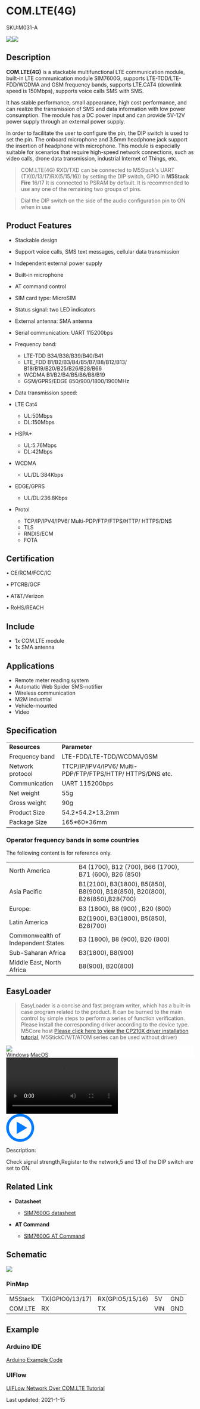 # COM.LTE(4G)

<el-tag effect="plain">SKU:M031-A</el-tag>

<div class="product_pic"><img src="assets/img/product_pics/module/com.x_lte/comx_lte.webp"><img src="assets/img/product_pics/module/com.x_lte/comx_lte_2.webp">
</div>

## Description

**COM.LTE(4G)** is a stackable multifunctional LTE communication module, built-in LTE communication module SIM7600G, supports LTE-TDD/LTE-FDD/WCDMA and GSM frequency bands, supports LTE.CAT4 (downlink speed is 150Mbps), supports voice calls SMS with SMS.

It has stable performance, small appearance, high cost performance, and can realize the transmission of SMS and data information with low power consumption. The module has a DC power input and can provide 5V-12V power supply through an external power supply.

In order to facilitate the user to configure the pin, the DIP switch is used to set the pin. The onboard microphone and 3.5mm headphone jack support the insertion of headphone with microphone. This module is especially suitable for scenarios that require high-speed network connections, such as video calls, drone data transmission, industrial Internet of Things, etc.

>COM.LTE(4G) RXD/TXD can be connected to M5Stack's UART (TX(0/13/17)RX(5/15/16)) by setting the DIP switch, GPIO in **M5Stack Fire** 16/17 It is connected to PSRAM by default. It is recommended to use any one of the remaining two groups of pins.

>Dial the DIP switch on the side of the audio configuration pin to ON when in use

## Product Features

- Stackable design
- Support voice calls, SMS text messages, cellular data transmission
- Independent external power supply
- Built-in microphone
- AT command control
- SIM card type: MicroSIM
- Status signal: two LED indicators
- External antenna: SMA antenna
- Serial communication: UART 115200bps


- Frequency band:
    - LTE-TDD B34/B38/B39/B40/B41
    - LTE_FDD B1/B2/B3/B4/B5/B7/B8/B12/B13/ B18/B19/B20/B25/B26/B28/B66
    - WCDMA B1/B2/B4/B5/B6/B8/B19
    - GSM/GPRS/EDGE 850/900/1800/1900MHz

- Data transmission speed:

- LTE Cat4
    - UL:50Mbps
    - DL:150Mbps

- HSPA+
    - UL:5.76Mbps
    - DL:42Mbps

- WCDMA
    - UL/DL:384Kbps

- EDGE/GPRS
    - UL/DL:236.8Kbps

- Protol
    - TCP/IP/IPV4/IPV6/ Multi-PDP/FTP/FTPS/HTTP/ HTTPS/DNS
    - TLS
    - RNDIS/ECM
    - FOTA

## Certification

• CE/RCM/FCC/IC

• PTCRB/GCF

• AT&T/Verizon

• RoHS/REACH

## Include

-  1x COM.LTE module
-  1x SMA antenna

## Applications

-  Remote meter reading system
-  Automatic Web Spider SMS-notifier
-  Wireless communication
-  M2M industrial
-  Vehicle-mounted
-  Video

## Specification

<table>
   <tr style="font-weight:bold">
      <td>Resources</td>
      <td>Parameter</td>
   </tr>
   <tr>
      <td>Frequency band</td>
      <td>LTE-FDD/LTE-TDD/WCDMA/GSM</td>
   </tr>
   <tr>
      <td>Network protocol</td>
      <td>TTCP/IP/IPV4/IPV6/ Multi-PDP/FTP/FTPS/HTTP/ HTTPS/DNS etc.</td>
   </tr>
   <tr>
      <td>Communication</td>
      <td>UART 115200bps</td>
   </tr>
   <tr>
      <td>Net weight</td>
      <td>55g</td>
   </tr>
   <tr>
      <td>Gross weight</td>
      <td>90g</td>
   </tr>
   <tr>
      <td>Product Size</td>
      <td>54.2*54.2*13.2mm</td>
   </tr>
   <tr>
      <td>Package Size</td>
      <td>165*60*36mm</td>
   </tr>
 </table>

### Operator frequency bands in some countries

The following content is for reference only.

<table>
 <tr><td>North America</td><td>B4 (1700), B12 (700), B66 (1700), B71 (600), B26 (850) </td></tr>
 <tr><td>Asia Pacific</td><td>B1(2100), B3(1800), B5(850), B8(900), B18(850), B20(800), B26(850),B28(700)</td></tr>
 <tr><td>Europe:</td><td> B3 (1800), B8 (900) , B20 (800) </td></tr>
 <tr><td>Latin America</td><td>B2(1900), B3(1800), B5(850), B28(700) </td></tr>
 <tr><td>Commonwealth of Independent States</td><td>B3 (1800), B8 (900), B20 (800)</td></tr>
 <tr><td>Sub-Saharan Africa</td><td>B3(1800), B8(900) </td></tr>
 <tr><td>Middle East, North Africa</td><td>B8(900), B20(800)</td></tr>
</table>

## EasyLoader

>EasyLoader is a concise and fast program writer, which has a built-in case program related to the product. It can be burned to the main control by simple steps to perform a series of function verification. Please install the corresponding driver according to the device type. M5Core host [Please click here to view the CP210X driver installation tutorial](en/arduino/arduino_development), M5StickC/V/T/ATOM series can be used without driver)

<div class="easyloader-box">
    <div style="background-color:white;">
        <div><img src="https://m5stack.oss-cn-shenzhen.aliyuncs.com/image/easyloader_intro.webp"></div>
        <div class="easyloader-btn">
            <a href="https://m5stack.oss-cn-shenzhen.aliyuncs.com/EasyLoader/Windows/MODULE/EasyLoader_COM_LTE.exe">Windows</a>
            <a href="https://m5stack.oss-cn-shenzhen.aliyuncs.com/EasyLoader/MacOS/MODULE/EasyLoader_COM_LTE.dmg">MacOS</a>
        </div>
    </div>
    <div>
        <video id="example_video" controls>
            <source src="https://m5stack.oss-cn-shenzhen.aliyuncs.com/video/Product_example_video/Module/COM.LTE(4G).mp4" type="video/mp4">
        </video>
        <div class="easyloader-mask">
        <a>
            <svg id="play-btn" t="1583228776634" class="icon" viewBox="0 0 1024 1024" version="1.1" xmlns="http://www.w3.org/2000/svg" p-id="4152" width="75" height="75"><path d="M512 0C229.216 0 0 229.216 0 512s229.216 512 512 512 512-229.216 512-512S794.784 0 512 0z m0 928C282.24 928 96 741.76 96 512S282.24 96 512 96s416 186.24 416 416-186.24 416-416 416zM384 288l384 224-384 224z" p-id="4153" fill="#007aff"></path></svg></a>
            <p>Description:</p>
            <p>Check signal strength,Register to the network,5 and 13 of the DIP switch are set to ON.</p>
        </div>
    </div>
</div>



## Related Link

- **Datasheet**
    - [SIM7600G datasheet](https://m5stack.oss-cn-shenzhen.aliyuncs.com/resource/docs/datasheet/module/SIM7600-H%20Series_SPEC_20200528.pdf)

-  **AT Command**
    - [SIM7600G AT Command](https://m5stack.oss-cn-shenzhen.aliyuncs.com/resource/docs/datasheet/module/SIM7500_SIM7600%20Series_AT%20Command%20Manual%20_V1.10.pdf)


## Schematic

<img src = "assets/img/product_pics/module/com.x_lte/com.x_lte_sch.webp">

### PinMap

<table>
 <tr><td>M5Stack</td><td>TX(GPIO0/13/17)</td><td>RX(GPIO5/15/16)</td><td>5V</td><td>GND</td></tr>
 <tr><td>COM.LTE</td><td>RX</td><td>TX</td><td>VIN</td><td>GND</td></tr>
</table>

## Example

### Arduino IDE

[Arduino Example Code](https://github.com/m5stack/M5-ProductExampleCodes/tree/master/Module/COMX_LTE)

### UIFlow

[UIFLow Network Over COM.LTE Tutorial](en/quick_start/comx_lte/network_over_com)

<el-divider content-position="right">Last updated: 2021-1-15</el-divider>

<script>

   var purchase_link = 'https://m5stack.com/collections/m5-module/products/com-lte-modulesim7600g';

   anchor_search(purchase_link);
   scrollFunc();

</script>

